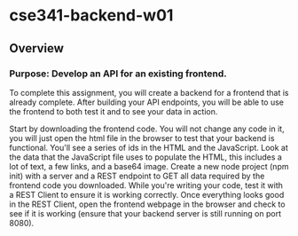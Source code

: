# cse341-backend-w01

## Overview
### Purpose: Develop an API for an existing frontend.

To complete this assignment, you will create a backend for a frontend that is already complete. After building your API endpoints, you will be able to use the frontend to both test it and to see your data in action.

Start by downloading the frontend code.
You will not change any code in it, you will just open the html file in the browser to test that your backend is functional. You'll see a series of ids in the HTML and the JavaScript. Look at the data that the JavaScript file uses to populate the HTML, this includes a lot of text, a few links, and a base64 image.
Create a new node project (npm init) with a server and a REST endpoint to GET all data required by the frontend code you downloaded.
While you're writing your code, test it with a REST Client to ensure it is working correctly.
Once everything looks good in the REST Client, open the frontend webpage in the browser and check to see if it is working (ensure that your backend server is still running on port 8080).
